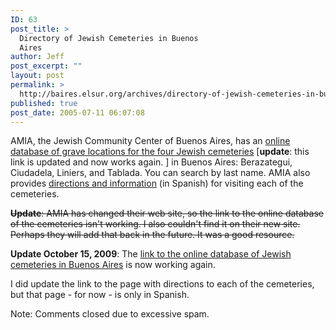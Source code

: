 ```yaml
---
ID: 63
post_title: >
  Directory of Jewish Cemeteries in Buenos
  Aires
author: Jeff
post_excerpt: ""
layout: post
permalink: >
  http://baires.elsur.org/archives/directory-of-jewish-cemeteries-in-buenos-aires/
published: true
post_date: 2005-07-11 06:07:08
---
```

AMIA, the Jewish Community Center of Buenos Aires, has an <a href="http://www.amia.org.ar/register/sepelio.aspx?sid=128">online database of grave locations for the four Jewish cemeteries</a> [<strong>update</strong>: this link is updated and now works again. ] in Buenos Aires: Berazategui, Ciudadela, Liniers, and Tablada. You can search by last name.  AMIA also provides <a href="http://www.amia.org.ar/content/article_detail.aspx?aid=115">directions and information</a> (in Spanish) for visiting each of the cemeteries.

<strike><strong>Update</strong>: AMIA has changed their web site, so the link to the online database of the cemeteries isn't working. I also couldn't find it on their new site. Perhaps they will add that back in the future. It was a good resource.</strike>

<strong>Update October 15, 2009</strong>: The <a href="http://www.amia.org.ar/register/sepelio.aspx?sid=128">link to the online database of  Jewish cemeteries in Buenos Aires</a> is now working again. 

I did update the link to the page with directions to each of the cemeteries, but that page - for now - is only in Spanish. 

Note: Comments closed due to excessive spam.